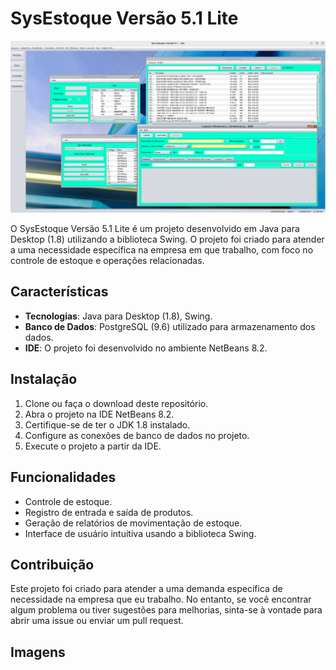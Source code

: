 # SysEstoque Versão 5.1 Lite

![SysEstoque Logo](https://github.com/Sousa-Edson/SysEstoque_Lite/blob/main/src/Imagens/sysestoque-1.png)



O SysEstoque Versão 5.1 Lite é um projeto desenvolvido em Java para Desktop (1.8) utilizando a biblioteca Swing. O projeto foi criado para atender a uma necessidade específica na empresa em que trabalho, com foco no controle de estoque e operações relacionadas.

## Características

- **Tecnologias**: Java para Desktop (1.8), Swing.
- **Banco de Dados**: PostgreSQL (9.6) utilizado para armazenamento dos dados.
- **IDE**: O projeto foi desenvolvido no ambiente NetBeans 8.2.

## Instalação

1. Clone ou faça o download deste repositório.
2. Abra o projeto na IDE NetBeans 8.2.
3. Certifique-se de ter o JDK 1.8 instalado.
4. Configure as conexões de banco de dados no projeto.
5. Execute o projeto a partir da IDE.

## Funcionalidades

- Controle de estoque.
- Registro de entrada e saída de produtos.
- Geração de relatórios de movimentação de estoque.
- Interface de usuário intuitiva usando a biblioteca Swing.

## Contribuição

Este projeto foi criado para atender a uma demanda específica de necessidade na empresa que eu trabalho. No entanto, se você encontrar algum problema ou tiver sugestões para melhorias, sinta-se à vontade para abrir uma issue ou enviar um pull request.

## Imagens
